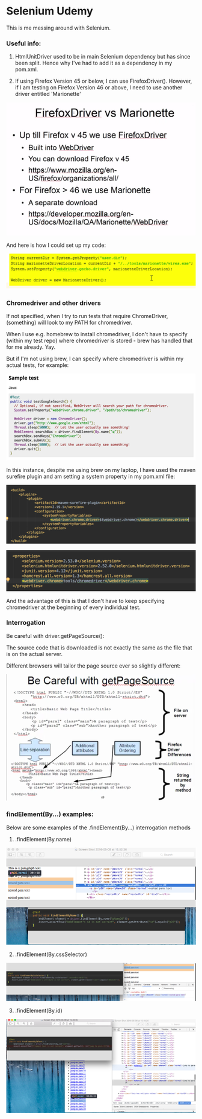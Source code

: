# Selenium Udemy

This is me messing around with Selenium.

### Useful info:

1) HtmlUnitDriver used to be in main Selenium dependency but has since been split. Hence why I've had to add it as a dependency in my pom.xml.

2) If using Firefox Version 45 or below, I can use FirefoxDriver(). However, if I am testing on Firefox Version 46 or above, I need to use another driver entitled 'Marionette'

![FireFoxDriver vs Marionette](readme_images/firefoxDriver_vs_Marionette.png)

And here is how I could set up my code:

![Marionette](readme_images/marionette_settings.png)

### Chromedriver and other drivers

If not specified, when I try to run tests that require ChromeDriver, (something) will look to my PATH for chromedriver.

When I use e.g. homebrew to install chromedriver, I don't have to specify (within my test repo) where chromedriver is stored - brew has handled that for me already. Yay.

But if I'm not using brew, I can specify where chromedriver is within my actual tests, for example:

![Example from chromedriver site](readme_images/chromedriver_example.png)

In this instance, despite me using brew on my laptop, I have used the maven surefire plugin and am setting a system property in my pom.xml file:

![My pom file](readme_images/pom_1.png)

![My pom file](readme_images/pom_2.png)

And the advantage of this is that I don't have to keep specifying chromedriver at the beginning of every individual test.

### Interrogation

Be careful with driver.getPageSource():

The source code that is downloaded is not exactly the same as the file that is on the actual server.

Different browsers will tailor the page source ever so slightly different:

![Be careful with get page source](readme_images/get_page_source_interrogation.png)

### findElement(By...) examples:

Below are some examples of the .findElement(By...) interrogation methods

1) .findElement(By.name)

![findElement(By.name)](readme_images/findElementByName.png)

2) .findElement(By.cssSelector)

![findElement(By.cssSelector)](readme_images/findElementByCssSelector.png)

3) .findElement(By.id)

![findElement(By.id)](readme_images/findElementByIdTest.png)